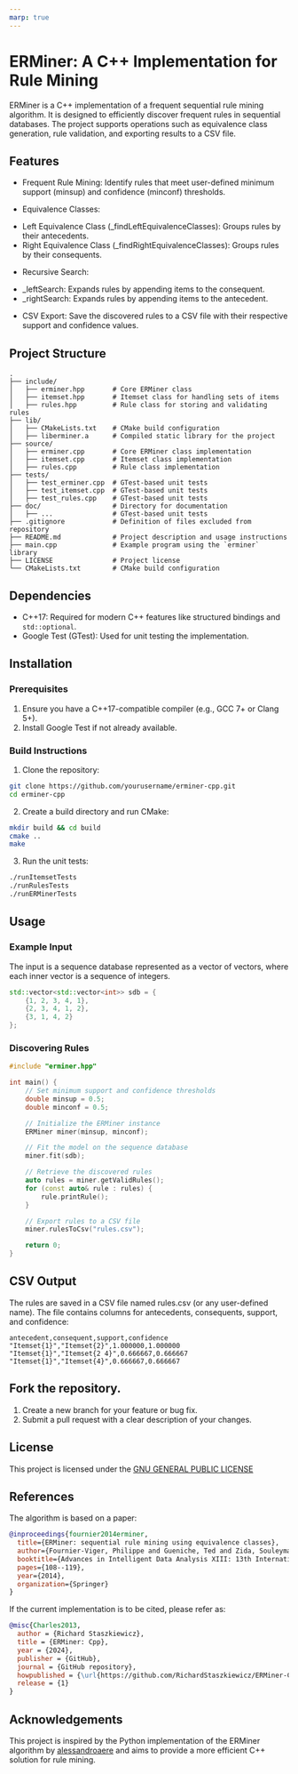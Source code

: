 ```yaml
---
marp: true
---
```


# ERMiner: A C++ Implementation for Rule Mining
ERMiner is a C++ implementation of a frequent sequential rule mining algorithm. It is designed to efficiently discover frequent rules in sequential databases. The project supports operations such as equivalence class generation, rule validation, and exporting results to a CSV file.

## Features
* Frequent Rule Mining: Identify rules that meet user-defined minimum support (minsup) and confidence (minconf) thresholds.

* Equivalence Classes:
- Left Equivalence Class (_findLeftEquivalenceClasses): Groups rules by their antecedents.
- Right Equivalence Class (_findRightEquivalenceClasses): Groups rules by their consequents.
* Recursive Search:
- _leftSearch: Expands rules by appending items to the consequent.
- _rightSearch: Expands rules by appending items to the antecedent.
* CSV Export: Save the discovered rules to a CSV file with their respective support and confidence values.

## Project Structure
```plaintext
.
├── include/
│   ├── erminer.hpp       # Core ERMiner class
│   ├── itemset.hpp       # Itemset class for handling sets of items
│   ├── rules.hpp         # Rule class for storing and validating rules
├── lib/
│   ├── CMakeLists.txt    # CMake build configuration
│   ├── liberminer.a      # Compiled static library for the project
├── source/
│   ├── erminer.cpp       # Core ERMiner class implementation
│   ├── itemset.cpp       # Itemset class implementation
│   ├── rules.cpp         # Rule class implementation
├── tests/
│   ├── test_erminer.cpp  # GTest-based unit tests
│   ├── test_itemset.cpp  # GTest-based unit tests
│   ├── test_rules.cpp    # GTest-based unit tests
├── doc/                  # Directory for documentation
│   ├── ...               # GTest-based unit tests
├── .gitignore            # Definition of files excluded from repository
├── README.md             # Project description and usage instructions
├── main.cpp              # Example program using the `erminer` library
├── LICENSE               # Project license
└── CMakeLists.txt        # CMake build configuration
```

## Dependencies
* C++17: Required for modern C++ features like structured bindings and `std::optional`.
* Google Test (GTest): Used for unit testing the implementation.

## Installation
### Prerequisites
1. Ensure you have a C++17-compatible compiler (e.g., GCC 7+ or Clang 5+).
2. Install Google Test if not already available.

### Build Instructions
1. Clone the repository:

```bash
git clone https://github.com/yourusername/erminer-cpp.git
cd erminer-cpp
```
2. Create a build directory and run CMake:

```bash
mkdir build && cd build
cmake ..
make
```

3. Run the unit tests:

```bash
./runItemsetTests
./runRulesTests
./runERMinerTests
```

## Usage
### Example Input
The input is a sequence database represented as a vector of vectors, where each inner vector is a sequence of integers.

```cpp
std::vector<std::vector<int>> sdb = {
    {1, 2, 3, 4, 1},
    {2, 3, 4, 1, 2},
    {3, 1, 4, 2}
};
```

### Discovering Rules
```cpp
#include "erminer.hpp"

int main() {
    // Set minimum support and confidence thresholds
    double minsup = 0.5;
    double minconf = 0.5;

    // Initialize the ERMiner instance
    ERMiner miner(minsup, minconf);

    // Fit the model on the sequence database
    miner.fit(sdb);

    // Retrieve the discovered rules
    auto rules = miner.getValidRules();
    for (const auto& rule : rules) {
        rule.printRule();
    }

    // Export rules to a CSV file
    miner.rulesToCsv("rules.csv");

    return 0;
}
```

## CSV Output
The rules are saved in a CSV file named rules.csv (or any user-defined name). The file contains columns for antecedents, consequents, support, and confidence:

```csv
antecedent,consequent,support,confidence
"Itemset{1}","Itemset{2}",1.000000,1.000000
"Itemset{1}","Itemset{2 4}",0.666667,0.666667
"Itemset{1}","Itemset{4}",0.666667,0.666667
```

## Fork the repository.
1. Create a new branch for your feature or bug fix.
2. Submit a pull request with a clear description of your changes.

## License
This project is licensed under the [GNU GENERAL PUBLIC LICENSE](./LICENSE)

## References
The algorithm is based on a paper:
```bibtex
@inproceedings{fournier2014erminer,
  title={ERMiner: sequential rule mining using equivalence classes},
  author={Fournier-Viger, Philippe and Gueniche, Ted and Zida, Souleymane and Tseng, Vincent S},
  booktitle={Advances in Intelligent Data Analysis XIII: 13th International Symposium, IDA 2014, Leuven, Belgium, October 30--November 1, 2014. Proceedings 13},
  pages={108--119},
  year={2014},
  organization={Springer}
}
```

If the current implementation is to be cited, please refer as:
```bibtex
@misc{Charles2013,
  author = {Richard Staszkiewicz},
  title = {ERMiner: Cpp},
  year = {2024},
  publisher = {GitHub},
  journal = {GitHub repository},
  howpublished = {\url{https://github.com/RichardStaszkiewicz/ERMiner-CPP}},
  release = {1}
}
```

## Acknowledgements
This project is inspired by the Python implementation of the ERMiner algorithm by [alessandroaere](https://github.com/alessandroaere) and aims to provide a more efficient C++ solution for rule mining.


